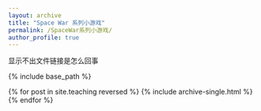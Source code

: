 ```yaml
---
layout: archive
title: "Space War 系列小游戏"
permalink: /SpaceWar系列小游戏/
author_profile: true
---
```


显示不出文件链接是怎么回事

{% include base_path %}

{% for post in site.teaching reversed %}
  {% include archive-single.html %}
{% endfor %}
